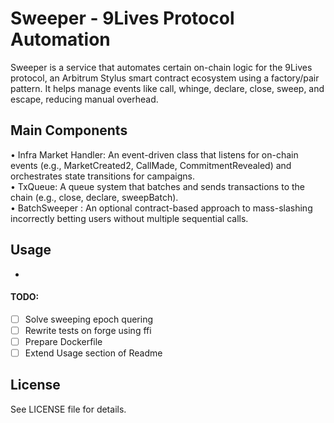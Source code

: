# Sweeper - 9Lives Protocol Automation

Sweeper is a service that automates certain on-chain logic for the 9Lives protocol, an Arbitrum Stylus smart contract ecosystem using a factory/pair pattern. It helps manage events like call, whinge, declare, close, sweep, and escape, reducing manual overhead.

## Main Components

• Infra Market Handler: An event-driven class that listens for on-chain events (e.g., MarketCreated2, CallMade, CommitmentRevealed) and orchestrates state transitions for campaigns.  
• TxQueue: A queue system that batches and sends transactions to the chain (e.g., close, declare, sweepBatch).  
• BatchSweeper : An optional contract-based approach to mass-slashing incorrectly betting users without multiple sequential calls.

## Usage

-

#### TODO:

- [ ] Solve sweeping epoch quering
- [ ] Rewrite tests on forge using ffi
- [ ] Prepare Dockerfile
- [ ] Extend Usage section of Readme

## License

See LICENSE file for details.
